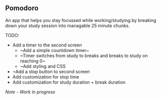 ## Pomodoro

An app that helps you stay focussed while working/studying by breaking down your study session into managable 25 minute chunks.

TODO:

- Add a timer to the second screen
  - ~Add a simple countdown timer~
  - ~Timer switches from study to breaks and breaks to study on reaching 0~
  - ~Add styling and CSS
- ~Add a stop button to second screen
- Add customization for stop time
- Add customization for study duration + break duration 

*Note - Work in progress*
